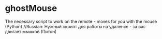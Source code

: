 # ghostMouse
The necessary script to work on the remote - moves for you with the mouse (Python) //Russian: Нужный скрипт для работы на удаленке - за вас двигает мышкой (Питон)
